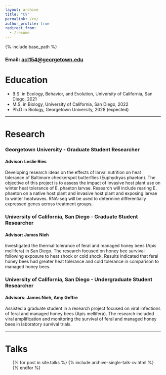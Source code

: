 ```yaml
---
layout: archive
title: "CV"
permalink: /cv/
author_profile: true
redirect_from:
  - /resume
---
```


{% include base_path %}

### Email: acl154@georgetown.edu

Education
======
* B.S. in Ecology, Behavior, and Evolution, University of California, San Diego, 2021
* M.S. in Biology, University of California, San Diego, 2022
* Ph.D in Biology, Georgetown University, 2028 (expected)

----------------------------------------------------------------------------------------

Research
======
### Georgetown University - Graduate Student Researcher
#### Advisor: Leslie Ries
Developing research ideas on the effects of larval nutrition on heat tolerance of Baltimore checkerspot butterflies (Euphydryas phaeton). The objective of this project is to assess the impact of invasive host plant use on winter heat tolerance of E. phaeton larvae. Research will include rearing E. phaeton on a native host plant and invasive host plant and exposing larvae to winter heatwaves. RNA-seq will be used to determine differentially expressed genes across treatment groups.

### University of California, San Diego - Graduate Student Researcher
#### Advisor: James Nieh
Investigated the thermal tolerance of feral and managed honey bees (Apis mellifera) in San Diego. The research focused on honey bee survival following exposure to heat shock or cold shock. Results indicated that feral honey bees had greater heat tolerance and cold tolerance in comparison to managed honey bees.

### University of California, San Diego - Undergraduate Student Researcher
#### Advisors: James Nieh, Amy Geffre
Assisted a graduate student in a research project focused on viral infections of feral and managed honey bees (Apis mellifera). The research included viral amplification and monitoring the survival of feral and managed honey bees in laboratory survival trials. 

-----------------------------------------------------------------------------------------------------------------------------------------

Talks
======
  <ul>{% for post in site.talks %}
    {% include archive-single-talk-cv.html %}
  {% endfor %}</ul>

